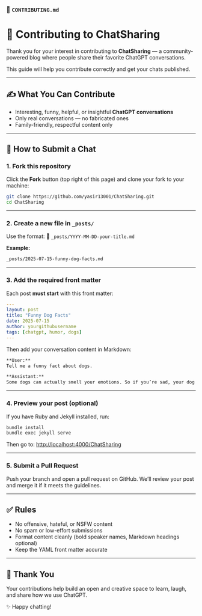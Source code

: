 ### 📄 `CONTRIBUTING.md`

# 🤝 Contributing to ChatSharing

Thank you for your interest in contributing to **ChatSharing** — a community-powered blog where people share their favorite ChatGPT conversations.

This guide will help you contribute correctly and get your chats published.

---

## ✍️ What You Can Contribute

- Interesting, funny, helpful, or insightful **ChatGPT conversations**
- Only real conversations — no fabricated ones
- Family-friendly, respectful content only

---

## 📁 How to Submit a Chat

### 1. **Fork this repository**

Click the **Fork** button (top right of this page) and clone your fork to your machine:

```bash
git clone https://github.com/yasir13001/ChatSharing.git
cd ChatSharing
````

---

### 2. **Create a new file in `_posts/`**

Use the format:
📄 `_posts/YYYY-MM-DD-your-title.md`

**Example:**

```bash
_posts/2025-07-15-funny-dog-facts.md
```

---

### 3. **Add the required front matter**

Each post **must start** with this front matter:

```yaml
---
layout: post
title: "Funny Dog Facts"
date: 2025-07-15
author: yourgithubusername
tags: [chatgpt, humor, dogs]
---
```

Then add your conversation content in Markdown:

```markdown
**User:**  
Tell me a funny fact about dogs.

**Assistant:**  
Some dogs can actually smell your emotions. So if you’re sad, your dog might try to comfort you... unless it’s a Chihuahua. 😅
```

---

### 4. **Preview your post (optional)**

If you have Ruby and Jekyll installed, run:

```bash
bundle install
bundle exec jekyll serve
```

Then go to: [http://localhost:4000/ChatSharing](http://localhost:4000/ChatSharing)

---

### 5. **Submit a Pull Request**

Push your branch and open a pull request on GitHub.
We’ll review your post and merge it if it meets the guidelines.

---

## ✅ Rules

* No offensive, hateful, or NSFW content
* No spam or low-effort submissions
* Format content cleanly (bold speaker names, Markdown headings optional)
* Keep the YAML front matter accurate

---

## 🙏 Thank You

Your contributions help build an open and creative space to learn, laugh, and share how we use ChatGPT.

✨ Happy chatting!
